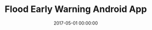 ---
layout: inner
position: left
title: 'Flood Early Warning Android App'
lead_text: 'Designed and developed the Android App.'
tags: ['Java', 'Android SDK', 'OData']
featured_image: ['/img/posts/ews1-min.png','/img/posts/ews2-min.png']
date: 2017-05-01 00:00:00
categories: ['Mobile Dev']
project_link: ''
button_icon: ''
button_text: ''
order: 13
visible: 1
company: 'Aditya Arta Abadi, PT'
---